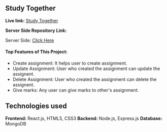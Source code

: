 ## Study Together

**Live link:**  <a href="https://symphonious-kangaroo-78a9ea.netlify.app">Study Together</a>

**Server Side Repository Link:**

Server Side: <a href="https://github.com/Porgramming-Hero-web-course/b8a11-server-side-JoujonikiAsa2">Click Here</a>

#### Top Features of This Project:

- Create assignment: It helps user to create assignment.
- Update Assignment: User who created the assignment can update the assignent.
- Delete Assignment: User who created the assignment can delete the assignent.
- Give marks: Any user can give marks to other's assignment.

## Technologies used

**Frontend:** React.js, HTML5, CSS3
**Backend:** Node.js, Express.js
**Database:** MongoDB
